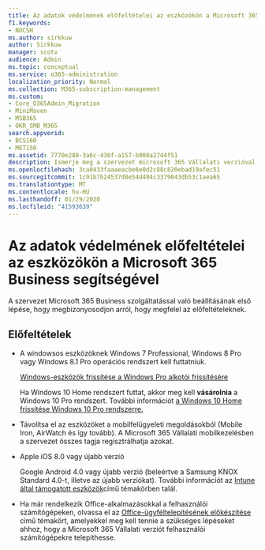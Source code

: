 ```yaml
---
title: Az adatok védelmének előfeltételei az eszközökön a Microsoft 365 Business segítségével
f1.keywords:
- NOCSH
ms.author: sirkkuw
author: Sirkkuw
manager: scotv
audience: Admin
ms.topic: conceptual
ms.service: o365-administration
localization_priority: Normal
ms.collection: M365-subscription-management
ms.custom:
- Core_O365Admin_Migration
- MiniMaven
- MSB365
- OKR_SMB_M365
search.appverid:
- BCS160
- MET150
ms.assetid: 7770e280-3a6c-436f-a157-b008a2744f51
description: Ismerje meg a szervezet microsoft 365 Vállalati verzióval való beállításának előfeltételeit.
ms.openlocfilehash: 3ca0433faaaeacbe6e0d2c88c820ebad19afec51
ms.sourcegitcommit: 1c91b7b24537d0e54d484c3379043db53c1aea65
ms.translationtype: MT
ms.contentlocale: hu-HU
ms.lasthandoff: 01/29/2020
ms.locfileid: "41593639"
---
```

# <a name="prerequisites-for-protecting-data-on-devices-with-microsoft-365-business"></a>Az adatok védelmének előfeltételei az eszközökön a Microsoft 365 Business segítségével

A szervezet Microsoft 365 Business szolgáltatással való beállításának első lépése, hogy megbizonyosodjon arról, hogy megfelel az előfeltételeknek.
  
## <a name="prerequisites"></a>Előfeltételek

- A windowsos eszközöknek Windows 7 Professional, Windows 8 Pro vagy Windows 8.1 Pro operációs rendszert kell futtatniuk.
    
    [Windows-eszközök frissítése a Windows Pro alkotói frissítésére](upgrade-to-windows-pro-creators-update.md)
    
    Ha Windows 10 Home rendszert futtat, akkor meg kell **vásárolnia** a Windows 10 Pro rendszert. További információt [a Windows 10 Home frissítése Windows 10 Pro rendszerre.](https://support.office.com/article/0aee10c1-4d34-43ee-a325-579c6c2df90e?ui=en-US&rs=en-US&ad=US) 
    
- Távolítsa el az eszközöket a mobilfelügyeleti megoldásokból (Mobile Iron, AirWatch és így tovább). A Microsoft 365 Vállalati mobilkezelésben a szervezet összes tagja regisztrálhatja azokat.
    
- Apple iOS 8.0 vagy újabb verzió
    
    Google Android 4.0 vagy újabb verzió (beleértve a Samsung KNOX Standard 4.0-t, illetve az újabb verziókat). További információt az [Intune által támogatott eszközök](https://go.microsoft.com/fwlink/p/?linkid=852307)című témakörben talál.
    
- Ha már rendelkezik Office-alkalmazásokkal a felhasználói számítógépeken, olvassa el az [Office-ügyféltelepítésének előkészítése](prepare-for-office-client-deployment.md) című témakört, amelyekkel meg kell tennie a szükséges lépéseket ahhoz, hogy a Microsoft 365 Vállalati verziót felhasználói számítógépekre telepíthesse. 
